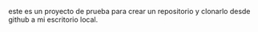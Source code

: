 este es un proyecto de prueba para crear un repositorio y clonarlo desde github a mi escritorio local.
